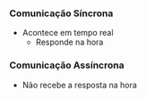 ### Comunicação Síncrona

- Acontece em tempo real
  - Responde na hora

### Comunicação Assíncrona

- Não recebe a resposta na hora
